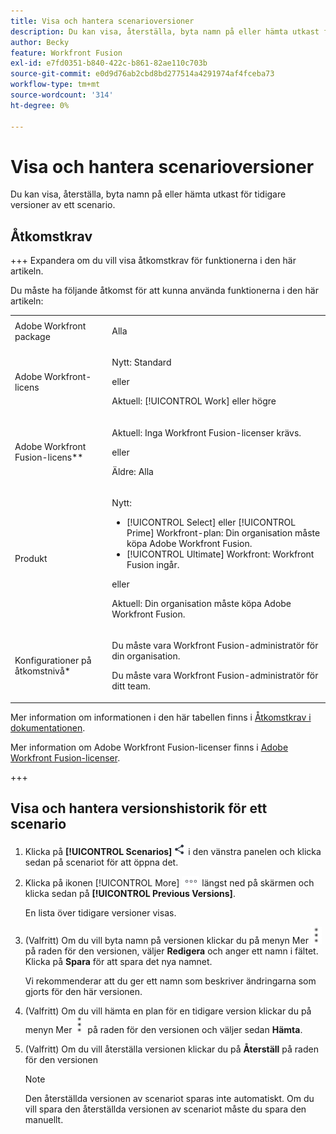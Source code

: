 ```yaml
---
title: Visa och hantera scenarioversioner
description: Du kan visa, återställa, byta namn på eller hämta utkast för tidigare versioner av ett scenario.
author: Becky
feature: Workfront Fusion
exl-id: e7fd0351-b840-422c-b861-82ae110c703b
source-git-commit: e0d9d76ab2cbd8bd277514a4291974af4fceba73
workflow-type: tm+mt
source-wordcount: '314'
ht-degree: 0%

---
```


# Visa och hantera scenarioversioner

Du kan visa, återställa, byta namn på eller hämta utkast för tidigare versioner av ett scenario.

## Åtkomstkrav

+++ Expandera om du vill visa åtkomstkrav för funktionerna i den här artikeln.

Du måste ha följande åtkomst för att kunna använda funktionerna i den här artikeln:

<table style="table-layout:auto">
 <col> 
 <col> 
 <tbody> 
  <tr> 
   <td role="rowheader">Adobe Workfront package</td> 
   <td> <p>Alla</p> </td> 
  </tr> 
  <tr data-mc-conditions=""> 
   <td role="rowheader">Adobe Workfront-licens</td> 
   <td> <p>Nytt: Standard</p><p>eller</p><p>Aktuell: [!UICONTROL Work] eller högre</p> </td> 
  </tr> 
  <tr> 
   <td role="rowheader">Adobe Workfront Fusion-licens**</td> 
   <td>
   <p>Aktuell: Inga Workfront Fusion-licenser krävs.</p>
   <p>eller</p>
   <p>Äldre: Alla </p>
   </td> 
  </tr> 
  <tr> 
   <td role="rowheader">Produkt</td> 
   <td>
   <p>Nytt:</p> <ul><li>[!UICONTROL Select] eller [!UICONTROL Prime] Workfront-plan: Din organisation måste köpa Adobe Workfront Fusion.</li><li>[!UICONTROL Ultimate] Workfront: Workfront Fusion ingår.</li></ul>
   <p>eller</p>
   <p>Aktuell: Din organisation måste köpa Adobe Workfront Fusion.</p>
   </td> 
  </tr>
  <tr data-mc-conditions=""> 
   <td role="rowheader">Konfigurationer på åtkomstnivå*</td> 
   <td> 
     <p>Du måste vara Workfront Fusion-administratör för din organisation.</p>
     <p>Du måste vara Workfront Fusion-administratör för ditt team.</p>
   </td> 
  </tr> 
   </td> 
  </tr> 
 </tbody> 
</table>

Mer information om informationen i den här tabellen finns i [Åtkomstkrav i dokumentationen](/help/workfront-fusion/references/licenses-and-roles/access-level-requirements-in-documentation.md).

Mer information om Adobe Workfront Fusion-licenser finns i [Adobe Workfront Fusion-licenser](/help/workfront-fusion/set-up-and-manage-workfront-fusion/licensing-operations-overview/license-automation-vs-integration.md).

+++

<!--procedure - open, optional add comment, optional restore version-->

## Visa och hantera versionshistorik för ett scenario

1. Klicka på **[!UICONTROL Scenarios]** ![Scenarioikonen](assets/scenarios-icon.png) i den vänstra panelen och klicka sedan på scenariot för att öppna det.
1. Klicka på ikonen [!UICONTROL More] ![Mer ](assets/more-icon.png) längst ned på skärmen och klicka sedan på **[!UICONTROL Previous Versions]**.

   En lista över tidigare versioner visas.
1. (Valfritt) Om du vill byta namn på versionen klickar du på menyn Mer ![Mer](assets/more-icon-vertical.png) på raden för den versionen, väljer **Redigera** och anger ett namn i fältet. Klicka på **Spara** för att spara det nya namnet.

   Vi rekommenderar att du ger ett namn som beskriver ändringarna som gjorts för den här versionen.
1. (Valfritt) Om du vill hämta en plan för en tidigare version klickar du på menyn Mer ![Mer](assets/more-icon-vertical.png) på raden för den versionen och väljer sedan **Hämta**.
1. (Valfritt) Om du vill återställa versionen klickar du på **Återställ** på raden för den versionen


   >[!NOTE]
   >
   >Den återställda versionen av scenariot sparas inte automatiskt. Om du vill spara den återställda versionen av scenariot måste du spara den manuellt.
